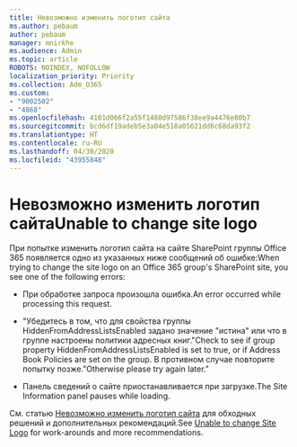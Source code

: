 ```yaml
---
title: Невозможно изменить логотип сайта
ms.author: pebaum
author: pebaum
manager: mnirkhe
ms.audience: Admin
ms.topic: article
ROBOTS: NOINDEX, NOFOLLOW
localization_priority: Priority
ms.collection: Adm_O365
ms.custom:
- "9002502"
- "4868"
ms.openlocfilehash: 4101d066f2a55f1480d97586f38ee9a4476e80b7
ms.sourcegitcommit: bcd6df19adeb5e3a04e518a05621dd6c68da93f2
ms.translationtype: HT
ms.contentlocale: ru-RU
ms.lasthandoff: 04/30/2020
ms.locfileid: "43955848"
---
```

# <a name="unable-to-change-site-logo"></a><span data-ttu-id="f3b08-102">Невозможно изменить логотип сайта</span><span class="sxs-lookup"><span data-stu-id="f3b08-102">Unable to change site logo</span></span>

<span data-ttu-id="f3b08-103">При попытке изменить логотип сайта на сайте SharePoint группы Office 365 появляется одно из указанных ниже сообщений об ошибке:</span><span class="sxs-lookup"><span data-stu-id="f3b08-103">When trying to change the site logo on an Office 365 group's SharePoint site, you see one of the following errors:</span></span>

- <span data-ttu-id="f3b08-104">При обработке запроса произошла ошибка.</span><span class="sxs-lookup"><span data-stu-id="f3b08-104">An error occurred while processing this request.</span></span>

- <span data-ttu-id="f3b08-105">"Убедитесь в том, что для свойства группы HiddenFromAddressListsEnabled задано значение "истина" или что в группе настроены политики адресных книг.</span><span class="sxs-lookup"><span data-stu-id="f3b08-105">"Check to see if group property HiddenFromAddressListsEnabled is set to true, or if Address Book Policies are set on the group.</span></span> <span data-ttu-id="f3b08-106">В противном случае повторите попытку позже."</span><span class="sxs-lookup"><span data-stu-id="f3b08-106">Otherwise please try again later."</span></span>

- <span data-ttu-id="f3b08-107">Панель сведений о сайте приостанавливается при загрузке.</span><span class="sxs-lookup"><span data-stu-id="f3b08-107">The Site Information panel pauses while loading.</span></span>

<span data-ttu-id="f3b08-108">См. статью [Невозможно изменить логотип сайта](https://docs.microsoft.com/sharepoint/troubleshoot/sites/error-when-changing-o365-site-logo) для обходных решений и дополнительных рекомендаций.</span><span class="sxs-lookup"><span data-stu-id="f3b08-108">See [Unable to change Site Logo](https://docs.microsoft.com/sharepoint/troubleshoot/sites/error-when-changing-o365-site-logo) for work-arounds and more recommendations.</span></span>
